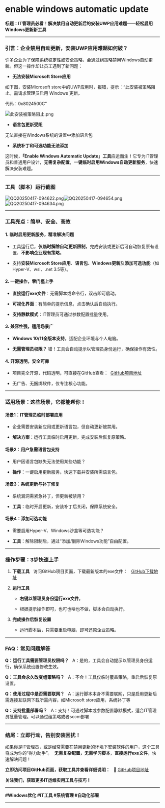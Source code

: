 # enable windows automatic update

**标题：IT管理员必看！解决禁用自动更新后的安装UWP应用难题——轻松启用Windows更新新工具**

---

### 引言：企业禁用自动更新，安装UWP应用难题如何破？

许多企业为了保障系统稳定性或安全策略，会通过组策略禁用Windows自动更新。但这一操作却让员工遇到了新问题：

*   **无法安装Microsoft Store应用**
    

如下图，安装Microsoft store中的UWP应用时，报错，提示：“此安装被策略阻止。需请求管理员启用 Windows 更新。

代码：0x8024500C”

![此安装被策略阻止.png](https://alidocs.oss-cn-zhangjiakou.aliyuncs.com/res/4jKqm0KzzZKXbnw1/img/008c3152-f506-422e-bd3d-bb74ed12decc.png)

*   **语言包更新受阻**
    

无法直接在Windows系统的设置中添加语言包

*   **系统补丁和可选功能无法添加**
    

这时候，**「Enable Windows Automatic Update」工具**应运而生！它专为IT管理员和普通用户设计，**无需复杂配置**，**一键临时启用Windows自动更新服务**，快速解决安装难题。

---

### 工具（脚本）运行截图

![QQ20250417-094622.png](https://alidocs.oss-cn-zhangjiakou.aliyuncs.com/res/4jKqm0KzzZKXbnw1/img/7b346386-02ea-4602-87ce-88037e769597.png)![QQ20250417-094654.png](https://alidocs.oss-cn-zhangjiakou.aliyuncs.com/res/4jKqm0KzzZKXbnw1/img/a2ea8cc5-5d2a-4e31-bab8-3f713c1bda19.png)![QQ20250417-094634.png](https://alidocs.oss-cn-zhangjiakou.aliyuncs.com/res/4jKqm0KzzZKXbnw1/img/24cb5cb1-017f-45f1-8682-7b463cd133e1.png)

---

### 工具亮点：简单、安全、高效

#### 1. 临时启用更新服务，精准解决问题

*   工具运行后，**仅临时解除自动更新限制**，完成安装或更新后可自动恢复原有设置，**不影响企业现有策略**。
    
*   支持**安装Microsoft Store应用**、**语言包**、**Windows更新**及**添加可选功能**（如Hyper-V、wsl、.net 3.5等）。
    

#### 2. 一键操作，零门槛上手

*   **直接运行exe文件**：无需脚本或命令行，双击即可启动。
    
*   **可视化界面**：有简单的提示信息，点击确认后自动执行。
    
*   **支持静默模式**：IT管理员可通过参数配置批量使用。
    

#### 3. 兼容性强，适用场景广

*   **Windows 10/11全版本支持**，适配企业环境与个人电脑。
    
*   **无需管理员权限？** 错！工具会自动提示以管理员身份运行，确保操作有效性。
    

#### 4. 开源透明，安全可靠

*   项目完全开源，代码透明，可直接在GitHub查看：  [GitHub项目地址](https://github.com/iamtornado/enable_windows_automatic_update)
    
*   无广告、无捆绑软件，仅专注核心功能。
    

---

### 适用场景：这些场景，它都能帮你！

#### 场景1：IT管理员临时部署应用

*   企业需要安装新应用或更新语言包，但自动更新被禁用。
    
*   **解决方案**：运行工具临时启用更新，完成安装后恢复原策略。
    

#### 场景2：用户急需语言包支持

*   用户因语言包缺失无法使用某些功能？
    
*   **操作**：一键启用更新服务，快速下载并安装所需语言包。
    

#### 场景3：系统更新与补丁修复

*   系统漏洞需紧急补丁，但更新被禁用？
    
*   **工具**：临时开启更新，安装补丁后关闭，保障系统安全。
    

#### 场景4：添加可选功能

*   需要启用Hyper-V、Windows沙盒等可选功能？
    
*   **工具**：解除限制后，通过“添加/删除Windows功能”自由配置。
    

---

### 操作步骤：3步快速上手

1.  **下载工具**   访问GitHub项目页面，下载最新版本的exe文件：   [GitHub下载地址](https://github.com/iamtornado/enable_windows_automatic_update)
    
2.  **运行工具**
    
    *   **右键以管理员身份运行exe文件**。
        
    *   根据提示操作即可，也可也啥也不做，脚本会自动执行。
        
3.  **完成操作后恢复设置**
    
    *   运行脚本后，只需要重启电脑，即可还原企业策略。
        

---

### FAQ：常见问题解答

**Q：运行工具需要管理员权限吗？**   A：是的，工具会自动提示以管理员身份运行，确保系统设置修改生效。

**Q：工具会永久改变组策略吗？**   A：不会！工具仅临时覆盖策略，重启后恢复原设置。

**Q：使用过程中是否需要联网？**   A：运行脚本本身不需要联网，只是启用更新后需连接互联网下载所需内容，如Microsoft store应用，系统补丁等

**Q：支持批量部署吗？**   A：支持！可通过脚本或参数配置静默模式，适合IT管理员批量管理。可以通过组策略或者sccm部署

---

### 结尾：立即行动，告别安装困扰！

如果你是IT管理员，或是经常需要在禁用更新的环境下安装软件的用户，这个工具将成为你的“得力助手”。  **无需复杂配置，无需学习脚本**，**直接运行exe文件**，快速解决问题！

**立即访问项目GitHub页面，获取工具并查看详细说明：**   🔗 [GitHub项目地址](https://github.com/iamtornado/enable_windows_automatic_update)

**关注我们，获取更多IT运维实用工具与技巧！**

---

**#Windows优化 #IT工具 #系统管理 #自动化部署**

---